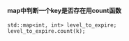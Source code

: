 #### map中判断一个key是否存在用count函数

    std::map<int, int> level_to_expire;
    level_to_expire.count(k);
